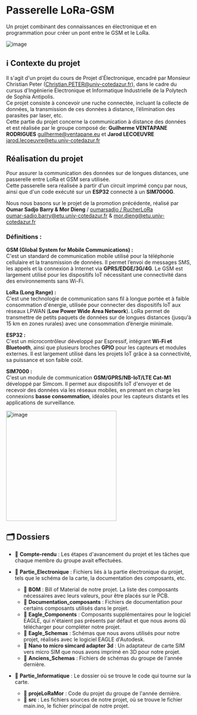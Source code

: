 # **Passerelle LoRa-GSM**  
Un projet combinant des connaissances en électronique et en programmation pour créer un pont entre le GSM et le LoRa.

![image](https://github.com/user-attachments/assets/3acdb9e8-fed4-4b29-99b4-2c63c6d7694c)



## ℹ️ **Contexte du projet**

Il s'agit d'un projet du cours de Projet d'Électronique, encadré par Monsieur Christian Peter (<Christian.PETER@univ-cotedazur.fr>), dans le cadre du cursus d'Ingénierie Électronique et Informatique Industrielle de la Polytech de Sophia Antipolis.  
Ce projet consiste à concevoir une ruche connectée, incluant la collecte de données, la transmission de ces données à distance, l’élimination des parasites par laser, etc.  
Cette partie du projet concerne la communication à distance des données et est réalisée par le groupe composé de:
**Guilherme VENTAPANE RODRIGUES** <guilherme@ventapane.eu>
et
**Jarod LECOEUVRE** <jarod.lecoeuvre@etu.univ-cotedazur.fr>

## **Réalisation du projet**  

Pour assurer la communication des données sur de longues distances, une passerelle entre LoRa et GSM sera utilisée.  
Cette passerelle sera réalisée à partir d'un circuit imprimé conçu par nous, ainsi que d'un code exécuté sur un **ESP32** connecté à un **SIM7000G**.

Nous nous basons sur le projet de la promotion précédente, réalisé par **Oumar Sadjo Barry & Mor Dieng** / [oumarsadjo / RucherLoRa](https://github.com/oumarsadjo/RucherLoRa)  
<oumar-sadjo.barry@etu.univ-cotedazur.fr> & <mor.dieng@etu.univ-cotedazur.fr>

### **Définitions :**  

**GSM (Global System for Mobile Communications) :**  
C'est un standard de communication mobile utilisé pour la téléphonie cellulaire et la transmission de données. Il permet l’envoi de messages SMS, les appels et la connexion à Internet via **GPRS/EDGE/3G/4G**. Le GSM est largement utilisé pour les dispositifs IoT nécessitant une connectivité dans des environnements sans Wi-Fi.  

**LoRa (Long Range) :**  
C'est une technologie de communication sans fil à longue portée et à faible consommation d'énergie, utilisée pour connecter des dispositifs IoT aux réseaux LPWAN (**Low Power Wide Area Network**). LoRa permet de transmettre de petits paquets de données sur de longues distances (jusqu'à 15 km en zones rurales) avec une consommation d’énergie minimale.  

**ESP32 :**  
C'est un microcontrôleur développé par Espressif, intégrant **Wi-Fi et Bluetooth**, ainsi que plusieurs broches **GPIO** pour les capteurs et modules externes. Il est largement utilisé dans les projets IoT grâce à sa connectivité, sa puissance et son faible coût.  

**SIM7000 :**  
C'est un module de communication **GSM/GPRS/NB-IoT/LTE Cat-M1** développé par Simcom. Il permet aux dispositifs IoT d'envoyer et de recevoir des données via les réseaux mobiles, en prenant en charge les connexions **basse consommation**, idéales pour les capteurs distants et les applications de surveillance.  

<img width="300" alt="image" src="https://github.com/user-attachments/assets/89d18e22-138f-430b-ac1e-dbb92593b67c"/>

## 🗂️ Dossiers

- 📁 **Compte-rendu** : Les étapes d'avancement du projet et les tâches que chaque membre du groupe avait effectuées.

- 📁 **Partie_Electronique** : Fichiers liés à la partie électronique du projet, tels que le schéma de la carte, la documentation des composants, etc.
  - 📁 **BOM** : Bill of Material de notre projet. La liste des composants nécessaires avec leurs valeurs, pour être placés sur le PCB.
  - 📁 **Documentation_composants** : Fichiers de documentation pour certains composants utilisés dans le projet.
  - 📁 **Eagle_Components** : Composants supplémentaires pour le logiciel EAGLE, qui n'étaient pas présents par défaut et que nous avons dû télécharger pour compléter notre projet.
  - 📁 **Eagle_Schemas** : Schémas que nous avons utilisés pour notre projet, réalisés avec le logiciel EAGLE d'Autodesk.
  - 📁 **Nano to micro simcard adapter 3d** : Un adaptateur de carte SIM vers micro SIM que nous avons imprimé en 3D pour notre projet.
  - 📁 **Anciens_Schemas** : Fichiers de schémas du groupe de l'année dernière.

- 📁 **Partie_Informatique** : Le dossier où se trouve le code qui tourne sur la carte.
  - 📁 **projeLoRaMor** : Code du projet du groupe de l'année dernière.
  - 📁 **src** : Les fichiers sources de notre projet, où se trouve le fichier main.ino, le fichier principal de notre projet.
